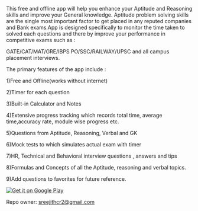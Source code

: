 This free and offline app will help you enhance your Aptitude and Reasoning skills and improve your General knowledge. Aptitude problem solving skills are the single most important factor to get placed in any reputed companies and Bank exams.App is designed specifically to monitor the time taken to solved each questions and there by improve your performance in competitive exams such as :

GATE/CAT/MAT/GRE/IBPS PO/SSC/RAILWAY/UPSC and all campus placement interviews.

The primary features of the app include :

1)Free and Offline(works without internet)

2)Timer for each question

3)Built-in Calculator and Notes

4)Extensive progress tracking which records total time, average time,accuracy rate, module wise progress etc.

5)Questions from Aptitude, Reasoning, Verbal and GK

6)Mock tests to which simulates actual exam with timer

7)HR, Technical and Behavioral interview questions , answers and tips 

8)Formulas and Concepts of all the Aptitude, reasoning and verbal topics.

9)Add questions to favorites for future reference.

<a href='https://play.google.com/store/apps/details?id=com.codit.interview.aptitude&pcampaignid=pcampaignidMKT-Other-global-all-co-prtnr-py-PartBadge-Mar2515-1'><img alt='Get it on Google Play' src='https://play.google.com/intl/en_us/badges/static/images/badges/en_badge_web_generic.png'/></a>

Repo owner: sreejithcr2@gmail.com
